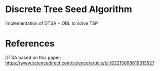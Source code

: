 # Discrete Tree Seed Algorithm
Implementation of DTSA + OBL to solve TSP 

# References

DTSA based on this paper: https://www.sciencedirect.com/science/article/pii/S2215098619313527

